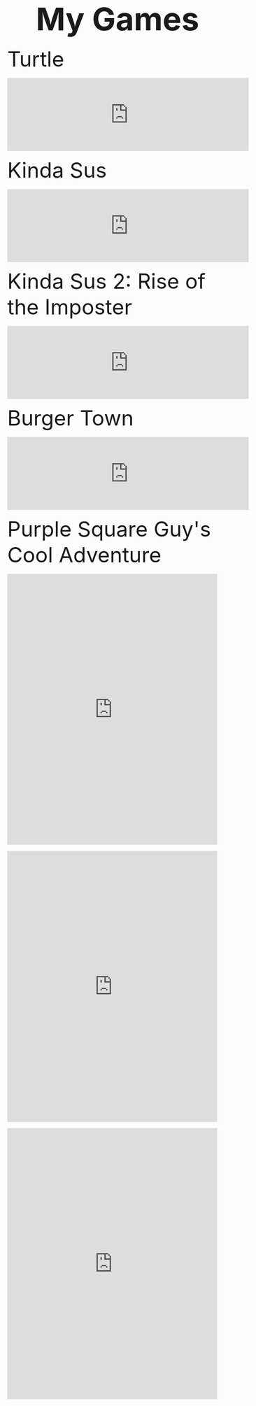 <link rel="stylesheet" href="https://www.w3schools.com/w3css/4/w3.css"> <link rel="stylesheet" href="https://fonts.googleapis.com/css?family=Oswald"> <link rel="stylesheet" href="https://fonts.googleapis.com/css?family=Open Sans"> <link rel="stylesheet" href="https://cdnjs.cloudflare.com/ajax/libs/font-awesome/4.7.0/css/font-awesome.min.css">

<title></title>
<h1 style="text-align: center;"><span style="font-size:72px;">My Games</span></h1>

<p><span style="font-size: 48px;">Turtle</span></p>

<p><iframe frameborder="0" height="167" src="https://itch.io/embed/1194538?linkback=true&amp;dark=true" width="552">Turtle by carters3421</iframe></p>

<p><span style="font-size: 48px;">Kinda Sus</span></p>

<p><iframe frameborder="0" height="167" src="https://itch.io/embed/1065994?linkback=true&amp;dark=true" width="552">Kinda Sus by carters3421</iframe></p>

<p><span style="font-size: 48px;">Kinda Sus 2: Rise of the Imposter</span></p>

<p><iframe frameborder="0" height="167" src="https://itch.io/embed/1137356?linkback=true&amp;dark=true" width="552">Kinda Sus 2: Rise of Imposter by carters3421</iframe></p>

<p><span style="font-size: 48px;">Burger Town</span></p>

<p><iframe frameborder="0" height="167" src="https://itch.io/embed/744341?linkback=true&amp;dark=true" width="552">Burger Town by carters3421</iframe></p>

<p><span style="font-size: 48px;">Purple Square Guy&#39;s Cool Adventure</span></p>

<p><span style="font-size: 48px;"><iframe frameborder="0" height="620" scrolling="no" src="https://scratch.mit.edu/projects/642508163/embed" width="480"></iframe></span></p>

<p><span style="font-size: 48px;"><iframe frameborder="0" height="620" scrolling="no" src="https://scratch.mit.edu/projects/757193299/embed" width="480"></iframe></span></p>

<p><span style="font-size: 48px;"><iframe frameborder="0" height="620" scrolling="no" src="https://scratch.mit.edu/projects/763657367/embed" width="480"></iframe></span></p>

<p>&nbsp;</p>

<p>&nbsp;</p>

<p>&nbsp;</p>
